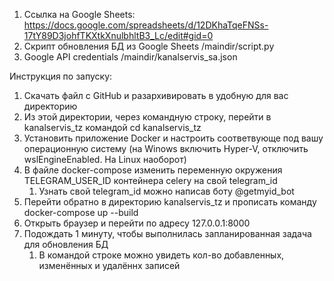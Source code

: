 1. Ссылка на Google Sheets: https://docs.google.com/spreadsheets/d/12DKhaTqeFNSs-17tY89D3johfTKXtkXnulbhltB3_Lc/edit#gid=0
2. Скрипт обновления БД из Google Sheets /maindir/script.py
3. Google API credentials /maindir/kanalservis_sa.json

Инструкция по запуску:

1) Скачать файл с GitHub и разархивировать в удобную для вас директорию
2) Из этой директории, через командную строку, перейти в kanalservis_tz командой cd kanalservis_tz
3) Установить приложение Docker и настроить соответвующе под вашу операционную систему (на Winows включить Hyper-V, отключить wslEngineEnabled. На Linux наоборот)
4) В файле docker-compose изменить переменную окружения TELEGRAM_USER_ID контейнера celery на свой telegram_id
   1) Узнать свой telegram_id можно написав боту @getmyid_bot
5) Перейти обратно в директорию kanalservis_tz и прописать команду docker-compose up --build
6) Открыть браузер и перейти по адресу 127.0.0.1:8000
7) Подождать 1 минуту, чтобы выполнилась запланированная задача для обновления БД
   1) В командой строке можно увидеть кол-во добавленных, изменённых и удалённх записей
